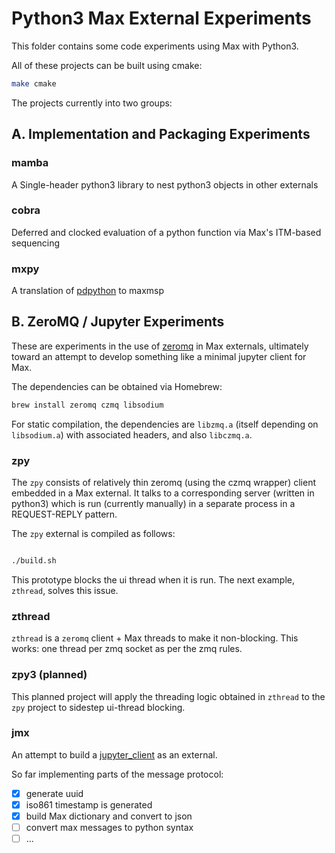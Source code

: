 # Python3 Max External Experiments

This folder contains some code experiments using Max with Python3. 

All of these projects can be built using cmake:

```bash
make cmake
```

The projects currently into two groups:


## A. Implementation and Packaging Experiments


### mamba

A Single-header python3 library to nest python3 objects in other externals

### cobra

Deferred and clocked evaluation of a python function via Max's ITM-based sequencing

### mxpy

A translation of [pdpython](https://github.com/garthz/pdpython) to maxmsp


## B. ZeroMQ / Jupyter Experiments

These are experiments in the use of [zeromq](https://zeromq.org) in Max externals, ultimately toward an attempt to develop something like a minimal jupyter client for Max.

The dependencies can be obtained via Homebrew:

```bash
brew install zeromq czmq libsodium
```

For static compilation, the dependencies are `libzmq.a` (itself depending on `libsodium.a`) with associated headers, and also `libczmq.a`.


### zpy

The `zpy` consists of relatively thin zeromq (using the czmq wrapper) client embedded in a Max external. It talks to a corresponding server (written in python3) which is run (currently manually) in a separate process in a  REQUEST-REPLY pattern.

The `zpy` external is compiled as follows:

```bash

./build.sh

```

This prototype blocks the ui thread when it is run. The next example, `zthread`, solves this issue.

### zthread

`zthread` is a `zeromq` client + Max threads to make it non-blocking. This works: one thread per zmq socket as per the zmq rules.

### zpy3 (planned)

This planned project will apply the threading logic obtained in `zthread` to the `zpy` project to sidestep ui-thread blocking.

### jmx

An attempt to build a [jupyter_client](https://jupyter-client.readthedocs.io/en/stable/messaging.html) as an external.

So far implementing parts of the message protocol:

- [x] generate uuid
- [x] iso861 timestamp is generated
- [x] build Max dictionary and convert to json
- [ ] convert max messages to python syntax
- [ ] ...

